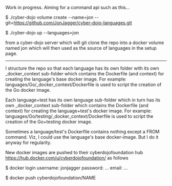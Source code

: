 Work in progress. Aiming for a command api such as this...

$ ./cyber-dojo volume create --name=jon --git=https://github.com/JonJagger/cyber-dojo-languages.git

$ ./cyber-dojo up --languages=jon
 
from a cyber-dojo server which will git clone the repo into a docker volume
named jon which will then used as the source of languages in the setup page.

--------------------------------------------------------

I structure the repo so that each language has its own folder with its 
own _docker_context sub-folder which contains the Dockerfile (and context) 
for creating the language's base docker image. For example:
  languages/Go/_docker_context/Dockerfile
is used to script the creation of the Go docker image.

Each language+test has its own language sub-folder
which in turn has its own _docker_context sub-folder
which contains the Dockerfile (and context) for creating
the language+test's docker image. For example:
  languages/Go/testing/_docker_context/Dockerfile
is used to script the creation of the Go+testing docker image.

Sometimes a language/test's Dockerfile
contains nothing except a FROM command. Viz, I could use
the language's base docker-image. But I do it anyway for
regularity.

New docker images are pushed to their cyberdojofoundation hub
https://hub.docker.com/u/cyberdojofoundation/
as follows

$ docker login
username: jonjagger
password: ...
email: ...

$ docker push cyberdojofoundation/NAME

